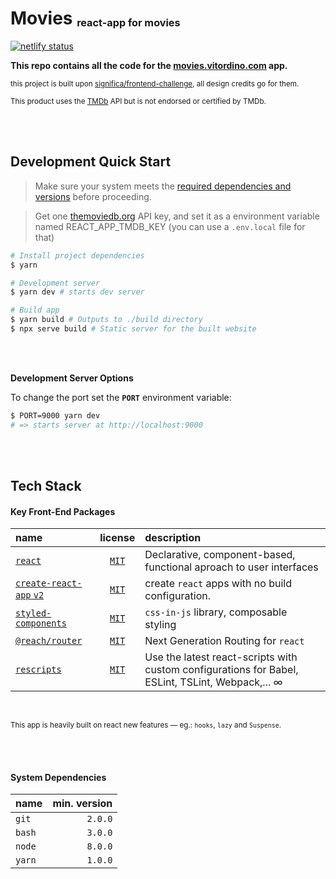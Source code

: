 # Movies <sub><sup><sub>react-app for movies</sub></sup></sub>

[![netlify status][netlify-badge]][netlify-url]

**This repo contains all the code for the [movies.vitordino.com](https://movies.vitordino.com) app.**

<sub>this project is built upon [significa/frontend-challenge](https://github.com/Significa/frontend-challenge/), all design credits go for them.</sub>

<sub>This product uses the [TMDb](https://www.themoviedb.org/) API but is not endorsed or certified by TMDb.</sub>


<br/><br/>

## Development Quick Start

> Make sure your system meets the [required dependencies and versions](#system-dependencies) before proceeding.

> Get one [themoviedb.org](https://themoviedb.org/documentation/api) API key, and set it as a environment variable named REACT_APP_TMDB_KEY (you can use a `.env.local` file for that)


```bash
# Install project dependencies
$ yarn

# Development server
$ yarn dev # starts dev server

# Build app
$ yarn build # Outputs to ./build directory
$ npx serve build # Static server for the built website
```

<br/><br/>

**Development Server Options**

To change the port set the **`PORT`** environment variable:

```bash
$ PORT=9000 yarn dev
# => starts server at http://localhost:9000
```

<br/><br/>

## Tech Stack

#### Key Front-End Packages

| name | license | description |
| :-- | :-: | :-- |
| [`react`](https://reactjs.org/) | [`MIT`](https://api.github.com/repos/facebook/react/license) | Declarative, component-based, functional aproach to user interfaces |
| [`create-react-app` `v2`](https://github.com/facebook/create-react-app) | [`MIT`](https://api.github.com/repos/facebook/create-react-app/license) | create `react` apps with no build configuration. |
| [`styled-components`](https://styled-components.com/) | [`MIT`](https://api.github.com/repos/styled-components/styled-components/license) | `css-in-js` library, composable styling |
| [`@reach/router`](https://reach.tech/router) | [`MIT`](https://api.github.com/repos/reach/router/license) | Next Generation Routing for `react` |
| [`rescripts`](https://github.com/harrysolovay/rescripts) | [`MIT`](https://api.github.com/repos/harrysolovay/rescripts/license) | Use the latest react-scripts with custom configurations for Babel, ESLint, TSLint, Webpack,... ∞ |

<br/>

<sub>This app is heavily built on react new features — eg.: `hooks`, `lazy` and `Suspense`.</sub>

<br/><br/>

#### System Dependencies

| name   | min. version |
| :----- | -----------: |
| `git`  |      `2.0.0` |
| `bash` |      `3.0.0` |
| `node` |      `8.0.0` |
| `yarn` |      `1.0.0` |


[netlify-badge]: https://api.netlify.com/api/v1/badges/c4262f53-9309-4a71-81e8-31f8b3d88416/deploy-status
[netlify-url]: https://app.netlify.com/sites/vitordino-movies/deploys
